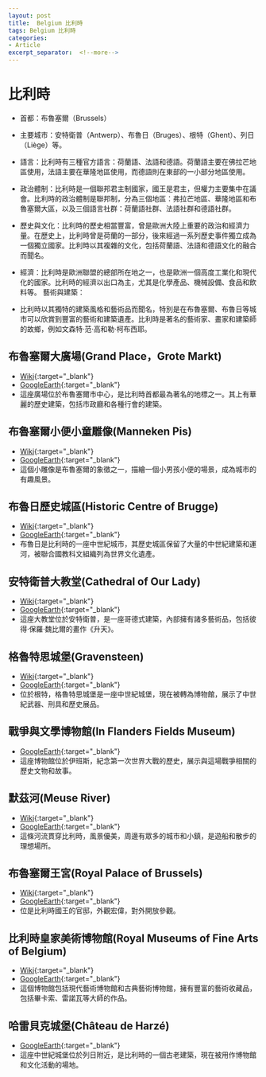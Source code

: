```yaml
---
layout: post
title:  Belgium 比利時
tags: Belgium 比利時 
categories:
- Article
excerpt_separator:  <!--more-->
---
```

# 比利時
- 首都：布魯塞爾（Brussels）

- 主要城市：安特衛普（Antwerp）、布魯日（Bruges）、根特（Ghent）、列日（Liège）等。

- 語言：比利時有三種官方語言：荷蘭語、法語和德語。荷蘭語主要在佛拉芒地區使用，法語主要在華隆地區使用，而德語則在東部的一小部分地區使用。

- 政治體制：比利時是一個聯邦君主制國家，國王是君主，但權力主要集中在議會。比利時的政治體制是聯邦制，分為三個地區：弗拉芒地區、華隆地區和布魯塞爾大區，以及三個語言社群：荷蘭語社群、法語社群和德語社群。

- 歷史與文化：比利時的歷史相當豐富，曾是歐洲大陸上重要的政治和經濟力量。在歷史上，比利時曾是荷蘭的一部分，後來經過一系列歷史事件獨立成為一個獨立國家。比利時以其複雜的文化，包括荷蘭語、法語和德語文化的融合而聞名。

- 經濟：比利時是歐洲聯盟的總部所在地之一，也是歐洲一個高度工業化和現代化的國家。比利時的經濟以出口為主，尤其是化學產品、機械設備、食品和飲料等。
藝術與建築：

- 比利時以其獨特的建築風格和藝術品而聞名，特別是在布魯塞爾、布魯日等城市可以欣賞到豐富的藝術和建築遺產。比利時是著名的藝術家、畫家和建築師的故鄉，例如文森特·范·高和勒·柯布西耶。

## 布魯塞爾大廣場(Grand Place，Grote Markt)
- [Wiki](https://zh.wikipedia.org/wiki/布魯塞爾大廣場 "Wiki"){:target="_blank"} 
- [GoogleEarth](https://earth.google.com/web/search/Grand+Place%ef%bc%8cGrote+Markt/@50.84591318,4.35196345,36.75499265a,765.43966259d,34.99999973y,-107.08143506h,75.72360414t,0r/ "GoogleEarth"){:target="_blank"} 
- 這座廣場位於布魯塞爾市中心，是比利時首都最為著名的地標之一。其上有華麗的歷史建築，包括市政廳和各種行會的建築。

## 布魯塞爾小便小童雕像(Manneken Pis)
- [Wiki](https://zh.wikipedia.org/zh-tw/%E5%B0%BF%E5%B0%BF%E5%B0%8F%E7%AB%A5 "Wiki"){:target="_blank"} 
- [GoogleEarth](https://earth.google.com/web/search/Grand+Place%ef%bc%8cGrote+Markt/@50.84591318,4.35196345,36.75499265a,765.43966259d,34.99999973y,-107.08143506h,75.72360414t,0r/ "GoogleEarth"){:target="_blank"} 
- 這個小雕像是布魯塞爾的象徵之一，描繪一個小男孩小便的場景，成為城市的有趣風景。

## 布魯日歷史城區(Historic Centre of Brugge)
- [Wiki](https://zh.wikipedia.org/zh-tw/%E5%9F%8E%E5%A0%A1%E5%B9%BF%E5%9C%BA_(%E5%B8%83%E5%90%95%E8%B5%AB) "Wiki"){:target="_blank"} 
- [GoogleEarth](https://earth.google.com/web/search/Historic+Centre+of+Brugge/@51.20802292,3.22650316,8.2651155a,768.46809408d,34.99999976y,34.94348247h,43.26696798t,0r/ "GoogleEarth"){:target="_blank"} 
- 布魯日是比利時的一座中世紀城市，其歷史城區保留了大量的中世紀建築和運河，被聯合國教科文組織列為世界文化遺產。

## 安特衛普大教堂(Cathedral of Our Lady)
- [Wiki](https://zh.wikipedia.org/wiki/安特衛普大教堂 "Wiki"){:target="_blank"} 
- [GoogleEarth](https://earth.google.com/web/search/Cathedral+of+Our+Lady/@51.2201264,4.40152953,37.80764047a,672.10880082d,35y,2.51441271h,60.03825765t,0r/ "GoogleEarth"){:target="_blank"} 
- 這座大教堂位於安特衛普，是一座哥德式建築，內部擁有諸多藝術品，包括彼得·保羅·魏比爾的畫作《升天》。

## 格魯特思城堡(Gravensteen)
- [Wiki](https://zh.wikipedia.org/zh-tw/%E4%BC%AF%E7%88%B5%E5%9F%8E%E5%A0%A1 "Wiki"){:target="_blank"} 
- [GoogleEarth](https://earth.google.com/web/search/Gravensteen/@51.05726882,3.72073625,32.2966167a,672.66849349d,34.99999972y,0.72807511h,59.4989925t,0r/"GoogleEarth"){:target="_blank"} 
- 位於根特，格魯特思城堡是一座中世紀城堡，現在被轉為博物館，展示了中世紀武器、刑具和歷史展品。

## 戰爭與文學博物館(In Flanders Fields Museum)
- [GoogleEarth](https://earth.google.com/web/search/In+Flanders+Fields+Museum/@50.85114661,2.8857484,20.14299871a,695.1653204d,34.99999973y,-4.62580905h,59.09703703t,0r/ "GoogleEarth"){:target="_blank"} 
- 這座博物館位於伊班斯，紀念第一次世界大戰的歷史，展示與這場戰爭相關的歷史文物和故事。

## 默茲河(Meuse River)
- [Wiki](https://zh.wikipedia.org/zh-tw/%E9%BB%98%E5%85%B9%E6%B2%B3 "Wiki"){:target="_blank"} 
- [GoogleEarth](https://earth.google.com/web/search/Meuse+River "GoogleEarth"){:target="_blank"} 
- 這條河流貫穿比利時，風景優美，周邊有眾多的城市和小鎮，是遊船和散步的理想場所。

## 布魯塞爾王宮(Royal Palace of Brussels)
- [Wiki](https://zh.wikipedia.org/wiki/布魯塞爾王宮 "Wiki"){:target="_blank"} 
- [GoogleEarth](https://earth.google.com/web/search/Royal+Palace+of+Brussels/@50.84219169,4.36125329,61.97456113a,1293.08429446d,34.99999972y,-28.68105401h,51.71330108t,0r/"GoogleEarth"){:target="_blank"} 
- 位是比利時國王的官邸，外觀宏偉，對外開放參觀。

## 比利時皇家美術博物館(Royal Museums of Fine Arts of Belgium)
- [Wiki](https://zh.wikipedia.org/zh-tw/%E6%AF%94%E5%88%A9%E6%97%B6%E7%9A%87%E5%AE%B6%E7%BE%8E%E6%9C%AF%E5%8D%9A%E7%89%A9%E9%A6%86 "Wiki"){:target="_blank"} 
- [GoogleEarth](https://earth.google.com/web/search/Royal+Museums+of+Fine+Arts+of+Belgium "GoogleEarth"){:target="_blank"} 
- 這個博物館包括現代藝術博物館和古典藝術博物館，擁有豐富的藝術收藏品，包括畢卡索、雷諾瓦等大師的作品。

## 哈雷貝克城堡(Château de Harzé)
- [GoogleEarth](https://earth.google.com/web/search/Château+de+Harzé "GoogleEarth"){:target="_blank"} 
- 這座中世紀城堡位於列日附近，是比利時的一個古老建築，現在被用作博物館和文化活動的場地。

